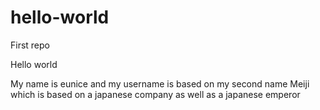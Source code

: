 # hello-world
First repo

Hello world

My name is eunice and my username is based on my second name Meiji which is based on a japanese company as well as a japanese emperor
